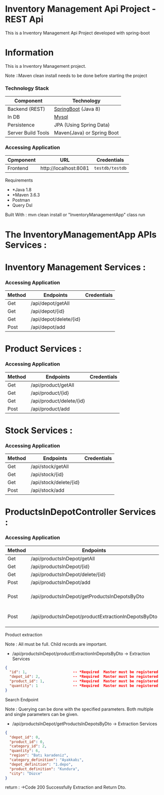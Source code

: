# 

# Inventory Management Api Project - REST Api


This is a Inventory Management Api Project developed with spring-boot

# Information
This is a Inventory Management project.    

Note ::Maven clean install needs to be done before starting the project

### Technology Stack
Component         | Technology
---               | ---
Backend (REST)    | [SpringBoot](https://projects.spring.io/spring-boot) (Java 8)
In DB             | [Mysql](https://spring.io/guides/gs/accessing-data-mysql/)
Persistence       | JPA (Using Spring Data)
Server Build Tools| Maven(Java) or Spring Boot


### Accessing Application
Cpmponent         | URL                                      | Credentials
---               | ---                                      | ---
Frontend          |  http://localhost:8081                   | `testdb/testdb`



Requirements
- *Java 1.8
- *Maven 3.6.3
- Postman
- Query Dsl


Built With : mvn clean install or "InventoryManagementApp" class run


# The InventoryManagementApp APIs Services :
# Inventory Management Services :
### Accessing Application
Method            | Endpoints                | Credentials
---               | ---                      | ---
Get               |  /api/depot/getAll       |
Get               |  /api/depot/{id}         |
Get               |  /api/depot/delete/{id}  |
Post              |  /api/depot/add          |

# Product Services :
### Accessing Application
Method            | Endpoints                  | Credentials
---               | ---                        | ---
Get               |  /api/product/getAll       |
Get               |  /api/product/{id}         |
Get               |  /api/product/delete/{id}  |
Post              |  /api/product/add          |


# Stock Services :
### Accessing Application
Method            | Endpoints                | Credentials
---               | ---                      | ---
Get               |  /api/stock/getAll       |
Get               |  /api/stock/{id}         |
Get               |  /api/stock/delete/{id}  |
Post              |  /api/stock/add          |

# ProductsInDepotController Services :
### Accessing Application
Method            | Endpoints                | Credentials
---               | ---                      | ---
Get               |  /api/productsInDepot/getAll       |
Get               |  /api/productsInDepot/{id}         |
Get               |  /api/productsInDepot/delete/{id}  |
Post              |  /api/productsInDepot/add          |
Post              |  /api/productsInDepot/getProductsInDepotsByDto          |    productsInDepot search end point   
Post              |  /api/productsInDepot/productExtractionInDepotsByDto          | Product extraction end point


Product extraction 

Note : All must be full. Child records are important.
- /api/productsInDepot/productExtractionInDepotsByDto -> Extraction Services
```json
{
  "id": 1,                     -- *Required  Master must be registered
  "depot_id": 2,               -- *Required  Master must be registered
  "product_id": 1,             -- *Required  Master must be registered
  "quantity": 1                -- *Required  Master must be registered
}
```

Search Endpoint

Note : Querying can be done with the specified parameters. Both multiple and single parameters can be given.
- /api/productsInDepot/getProductsInDepotsByDto -> Extraction Services
```json
{
  "depot_id": 0,
  "product_id": 0,
  "category_id": 2,
  "quantity": 6,
  "region": "Batı karadeniz",
  "category_definition": "Ayakkabı",
  "depot_definition": "1.depo",
  "product_definition": "Kundura",
  "city": "Düzce"
}
```
return : ->Code 200 Successfully Extraction and Return Dto.


